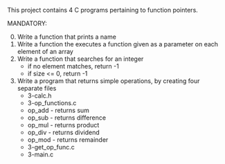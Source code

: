 This project contains 4 C programs pertaining to function pointers.

MANDATORY:

0. Write a function that prints a name
1. Write a function the executes a function given as a parameter on each element of an array
2. Write a function that searches for an integer
   * if no element matches, return -1
   * if size <= 0, return -1
3. Write a program that returns simple operations, by creating four separate files
   * 3-calc.h
   * 3-op_functions.c
	* op_add - returns sum
	* op_sub - returns difference
	* op_mul - returns product
	* op_div - returns dividend
	* op_mod - returns remainder
   * 3-get_op_func.c
   * 3-main.c